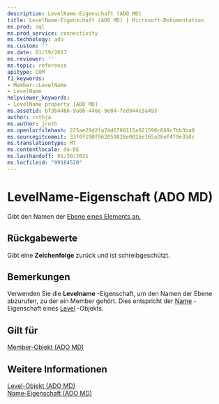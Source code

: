 ```yaml
---
description: LevelName-Eigenschaft (ADO MD)
title: LevelName-Eigenschaft (ADO MD) | Microsoft-Dokumentation
ms.prod: sql
ms.prod_service: connectivity
ms.technology: ado
ms.custom: ''
ms.date: 01/19/2017
ms.reviewer: ''
ms.topic: reference
apitype: COM
f1_keywords:
- Member::LevelName
- LevelName
helpviewer_keywords:
- LevelName property [ADO MD]
ms.assetid: bf3b4466-9a0b-446e-9e04-fed944e3a493
author: rothja
ms.author: jroth
ms.openlocfilehash: 225ae29d2fa74d6788115a921590c669c7bb3ba0
ms.sourcegitcommit: 33f0f190f962059826e002be165a2bef4f9e350c
ms.translationtype: MT
ms.contentlocale: de-DE
ms.lasthandoff: 01/30/2021
ms.locfileid: "99164520"
---
```

# <a name="levelname-property-ado-md"></a>LevelName-Eigenschaft (ADO MD)
Gibt den Namen der [Ebene eines Elements an.](./member-object-ado-md.md)  
  
## <a name="return-values"></a>Rückgabewerte  
 Gibt eine **Zeichenfolge** zurück und ist schreibgeschützt.  
  
## <a name="remarks"></a>Bemerkungen  
 Verwenden Sie die **Levelname** -Eigenschaft, um den Namen der Ebene abzurufen, zu der ein Member gehört. Dies entspricht der [Name](./name-property-ado-md.md) -Eigenschaft eines [Level](./level-object-ado-md.md) -Objekts.  
  
## <a name="applies-to"></a>Gilt für  
 [Member-Objekt (ADO MD)](./member-object-ado-md.md)  
  
## <a name="see-also"></a>Weitere Informationen  
 [Level-Objekt (ADO MD)](./level-object-ado-md.md)   
 [Name-Eigenschaft (ADO MD)](./name-property-ado-md.md)